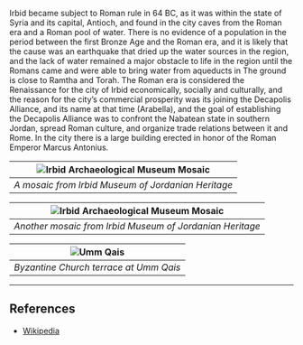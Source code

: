 Irbid became subject to Roman rule in 64 BC, as it was within the state of Syria and its capital, Antioch, and found in
the city caves from the Roman era and a Roman pool of water. There is no evidence of a population in the period between
the first Bronze Age and the Roman era, and it is likely that the cause was an earthquake that dried up the water
sources in the region, and the lack of water remained a major obstacle to life in the region until the Romans came and
were able to bring water from aqueducts in The ground is close to Ramtha and Torah. The Roman era is considered the
Renaissance for the city of Irbid economically, socially and culturally, and the reason for the city’s commercial
prosperity was its joining the Decapolis Alliance, and its name at that time (Arabella), and the goal of establishing
the Decapolis Alliance was to confront the Nabatean state in southern Jordan, spread Roman culture, and organize trade
relations between it and Rome. In the city there is a large building erected in honor of the Roman Emperor Marcus
Antonius.

| ![Irbid Archaeological Museum Mosaic](resource:assets/images/chapters/1-history/lessons_images/mosaic1.jpg) |
|-------------------------------------------------------------------------------------------------------------|
| *A mosaic from Irbid Museum of Jordanian Heritage*                                                          |

| ![Irbid Archaeological Museum Mosaic](resource:assets/images/chapters/1-history/lessons_images/mosaic2.jpg) |
|-------------------------------------------------------------------------------------------------------------|
| *Another mosaic from Irbid Museum of Jordanian Heritage*                                                    |

| ![Umm Qais](resource:assets/images/chapters/1-history/lessons_images/byzantine_church.jpg) |
|--------------------------------------------------------------------------------------------|
| *Byzantine Church terrace at Umm Qais*                                                     |

--------

## References

* [Wikipedia](https://en.wikipedia.org/wiki/Irbid)